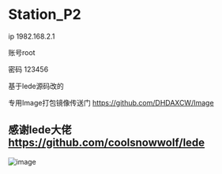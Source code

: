 # Station_P2
ip 1982.168.2.1

账号root

密码 123456

基于lede源码改的

专用Image打包镜像传送门  https://github.com/DHDAXCW/Image 
## 感谢lede大佬 https://github.com/coolsnowwolf/lede

![image](https://user-images.githubusercontent.com/74764072/128679917-6131fdc9-0071-40bc-8016-a7d376317537.png)
